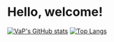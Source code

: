 # Hello, welcome!
[![VaP's GitHub stats](https://github-readme-stats-git-masterrstaa-rickstaa.vercel.app/api?username=va-p&show_icons=true&theme=dark)](https://github.com/va-p)
[![Top Langs](https://github-readme-stats-git-masterrstaa-rickstaa.vercel.app/api/top-langs/?username=va-p&theme=dark)](https://github.com/va-p)
